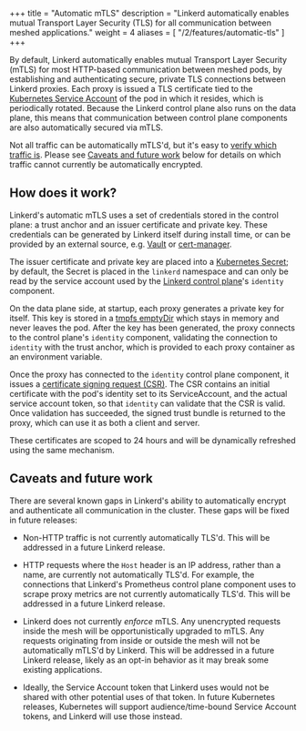 +++
title = "Automatic mTLS"
description = "Linkerd automatically enables mutual Transport Layer Security (TLS) for all communication between meshed applications."
weight = 4
aliases = [
  "/2/features/automatic-tls"
]
+++

By default, Linkerd automatically enables mutual Transport Layer Security
(mTLS) for most HTTP-based communication between meshed pods, by establishing
and authenticating secure, private TLS connections between Linkerd proxies.
Each proxy is issued a TLS certificate tied to the [Kubernetes Service
Account](https://kubernetes.io/docs/tasks/configure-pod-container/configure-service-account/)
of the pod in which it resides, which is periodically rotated. Because the
Linkerd control plane also runs on the data plane, this means that
communication between control plane components are also automatically secured
via mTLS.

Not all traffic can be automatically mTLS'd, but it's easy to [verify which
traffic is](/2/tasks/securing-your-service/). Please see [Caveats and future
work](#caveats-and-future-work) below for details on which traffic cannot
currently be automatically encrypted.

## How does it work?

Linkerd's automatic mTLS uses a set of credentials stored in the control
plane: a trust anchor and an issuer certificate and private key. These
credentials can be generated by Linkerd itself during install time, or can be
provided by an external source, e.g. [Vault](https://vaultproject.io) or
[cert-manager](https://github.com/jetstack/cert-manager).

The issuer certificate and private key are placed into a [Kubernetes
Secret](https://kubernetes.io/docs/concepts/configuration/secret/); by default,
the Secret is placed in the `linkerd` namespace and can only be read by the
service account used by the [Linkerd control
plane](/2/reference/architecture/)'s `identity` component.

On the data plane side, at startup, each proxy generates a private key for
itself. This key is stored in a [tmpfs
emptyDir](https://kubernetes.io/docs/concepts/storage/volumes/#emptydir) which
stays in memory and never leaves the pod. After the key has been generated, the
proxy connects to the control plane's `identity` component, validating the
connection to `identity` with the trust anchor, which is provided to each proxy
container as an environment variable.

Once the proxy has connected to the `identity` control plane component, it
issues a [certificate signing request
(CSR)](https://en.wikipedia.org/wiki/Certificate_signing_request). The CSR
contains an initial certificate with the pod's identity set to its
ServiceAccount, and the actual service account token, so that `identity` can
validate that the CSR is valid. Once validation has succeeded, the signed trust
bundle is returned to the proxy, which can use it as both a client and server.

These certificates are scoped to 24 hours and will be dynamically refreshed
using the same mechanism.

## Caveats and future work

There are several known gaps in Linkerd's ability to automatically encrypt and
authenticate all communication in the cluster. These gaps will be fixed in
future releases:

* Non-HTTP traffic is not currently automatically TLS'd. This will be
  addressed in a future Linkerd release.

* HTTP requests where the `Host` header is an IP address, rather than a name,
  are currently not automatically TLS'd. For example, the connections that
  Linkerd's Prometheus control plane component uses to scrape proxy metrics are
  not currently automatically TLS'd. This will be addressed in a future Linkerd
  release.

* Linkerd does not currently *enforce* mTLS. Any unencrypted requests inside
  the mesh will be opportunistically upgraded to mTLS. Any requests originating
  from inside or outside the mesh will not be automatically mTLS'd by Linkerd.
  This will be addressed in a future Linkerd release, likely as an opt-in
  behavior as it may break some existing applications.

* Ideally, the Service Account token that Linkerd uses would not be shared with
  other potential uses of that token. In future Kubernetes releases, Kubernetes
  will support audience/time-bound Service Account tokens, and Linkerd will use
  those instead.
